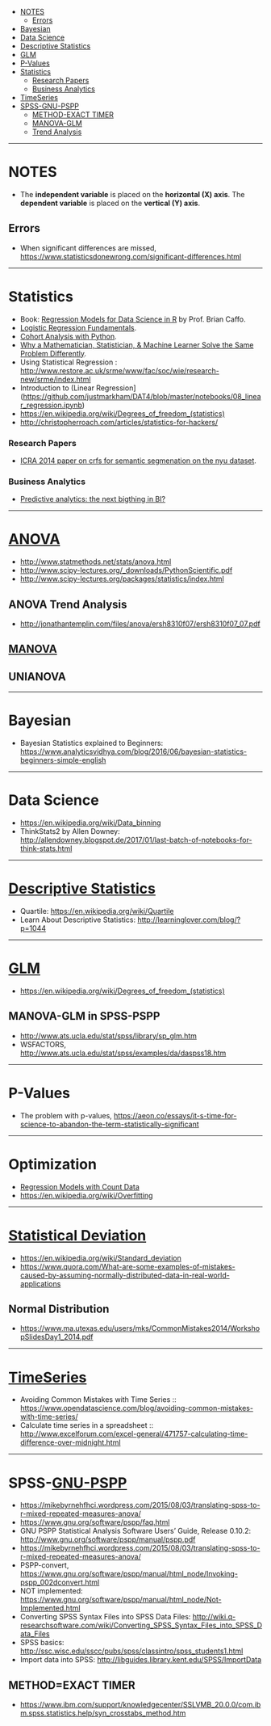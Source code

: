 + [NOTES](#notes)
    + [Errors](#errors)
+ [Bayesian](#bayesian)
+ [Data Science](#data-science)
+ [Descriptive Statistics](#descriptive-statistics)
+ [GLM](#glm)
+ [P-Values](#p-values)
+ [Statistics](#statistics)
   + [Research Papers](#research-papers)
   + [Business Analytics](#business-analytics)
+ [TimeSeries](#timeseries)
+ [SPSS-GNU-PSPP](#gnu-pspp)
    + [METHOD-EXACT TIMER](#method-exact-timer)
    + [MANOVA-GLM](#manova-glm)
    + [Trend Analysis](#trend-analysis)

----

# NOTES
+ The __independent variable__ is placed on the __horizontal (X) axis__. The __dependent variable__ is placed on the __vertical (Y) axis__. 

## Errors
+ When significant differences are missed, https://www.statisticsdonewrong.com/significant-differences.html


----

# Statistics
+ Book: [Regression Models for Data Science in R](https://leanpub.com/regmods/read) by Prof. Brian Caffo.
+ [Logistic Regression Fundamentals](http://gormanalysis.com/logistic-regression-fundamentals/).
+ [Cohort Analysis with Python](http://www.gregreda.com/2015/08/23/cohort-analysis-with-python/).
+ [Why a Mathematician, Statistician, & Machine Learner Solve the Same Problem Differently](http://www.galvanize.com/blog/2015/08/26/why-a-mathematician-statistician-machine-learner-solve-the-same-problem-differently-2/#.Vd807FLLdOo).
+ Using Statistical Regression : http://www.restore.ac.uk/srme/www/fac/soc/wie/research-new/srme/index.html
+ Introduction to (Linear Regression](https://github.com/justmarkham/DAT4/blob/master/notebooks/08_linear_regression.ipynb)
+ https://en.wikipedia.org/wiki/Degrees_of_freedom_(statistics)
+ http://christopherroach.com/articles/statistics-for-hackers/

### Research Papers
+ [ICRA 2014 paper on crfs for semantic segmenation on the nyu dataset](https://github.com/amueller/icra_2014_crf_nyu). 

### Business Analytics
+ [Predictive analytics: the next bigthing in BI?](http://www.rosebt.com/uploads/8/1/8/1/8181762/predictive_analytics_e_guide.pdf)


----


# [ANOVA](https://en.wikipedia.org/wiki/Analysis_of_variance)
+ http://www.statmethods.net/stats/anova.html
+ http://www.scipy-lectures.org/_downloads/PythonScientific.pdf 
+ http://www.scipy-lectures.org/packages/statistics/index.html

## ANOVA Trend Analysis
+ http://jonathantemplin.com/files/anova/ersh8310f07/ersh8310f07_07.pdf

## [MANOVA](https://en.wikipedia.org/wiki/Multivariate_analysis_of_variance)

## UNIANOVA


----

# Bayesian
+ Bayesian Statistics explained to Beginners: https://www.analyticsvidhya.com/blog/2016/06/bayesian-statistics-beginners-simple-english

----


# Data Science
+ https://en.wikipedia.org/wiki/Data_binning
+ ThinkStats2 by Allen Downey: http://allendowney.blogspot.de/2017/01/last-batch-of-notebooks-for-think-stats.html

----


# [Descriptive Statistics](https://en.wikipedia.org/wiki/Category:Descriptive_statistics)
+ Quartile: https://en.wikipedia.org/wiki/Quartile
+ Learn About Descriptive Statistics: http://learninglover.com/blog/?p=1044


----

# [GLM](https://en.wikipedia.org/wiki/Generalized_linear_model) 
+ https://en.wikipedia.org/wiki/Degrees_of_freedom_(statistics)

## MANOVA-GLM in SPSS-PSPP
+ http://www.ats.ucla.edu/stat/spss/library/sp_glm.htm
+ WSFACTORS, http://www.ats.ucla.edu/stat/spss/examples/da/daspss18.htm

----

# P-Values
+ The problem with p-values, https://aeon.co/essays/it-s-time-for-science-to-abandon-the-term-statistically-significant

----

# Optimization
+ [Regression Models with Count Data](http://www.ats.ucla.edu/stat/stata/seminars/count_presentation/count.htm)
+ https://en.wikipedia.org/wiki/Overfitting

----

# [Statistical Deviation](https://en.wikipedia.org/wiki/Category:Statistical_deviation_and_dispersion)
+ https://en.wikipedia.org/wiki/Standard_deviation
+ https://www.quora.com/What-are-some-examples-of-mistakes-caused-by-assuming-normally-distributed-data-in-real-world-applications

## Normal Distribution
+ https://www.ma.utexas.edu/users/mks/CommonMistakes2014/WorkshopSlidesDay1_2014.pdf

----

# [TimeSeries](https://en.wikipedia.org/wiki/Category:Time%E2%80%93frequency_analysis)
+ Avoiding Common Mistakes with Time Series :: https://www.opendatascience.com/blog/avoiding-common-mistakes-with-time-series/ 
+ Calculate time series in a spreadsheet :: http://www.excelforum.com/excel-general/471757-calculating-time-difference-over-midnight.html

----

# SPSS-[GNU-PSPP](https://en.wikipedia.org/wiki/PSPP)
+ https://mikebyrnehfhci.wordpress.com/2015/08/03/translating-spss-to-r-mixed-repeated-measures-anova/
+ https://www.gnu.org/software/pspp/faq.html
+ GNU PSPP Statistical Analysis Software Users’ Guide, Release 0.10.2: http://www.gnu.org/software/pspp/manual/pspp.pdf
+ https://mikebyrnehfhci.wordpress.com/2015/08/03/translating-spss-to-r-mixed-repeated-measures-anova/
+ PSPP-convert, https://www.gnu.org/software/pspp/manual/html_node/Invoking-pspp_002dconvert.html
+ NOT implemented: https://www.gnu.org/software/pspp/manual/html_node/Not-Implemented.html
+ Converting SPSS Syntax Files into SPSS Data Files: http://wiki.q-researchsoftware.com/wiki/Converting_SPSS_Syntax_Files_into_SPSS_Data_Files
+ SPSS basics: http://ssc.wisc.edu/sscc/pubs/spss/classintro/spss_students1.html
+ Import data into SPSS: http://libguides.library.kent.edu/SPSS/ImportData

## METHOD=EXACT TIMER 
+ https://www.ibm.com/support/knowledgecenter/SSLVMB_20.0.0/com.ibm.spss.statistics.help/syn_crosstabs_method.htm

